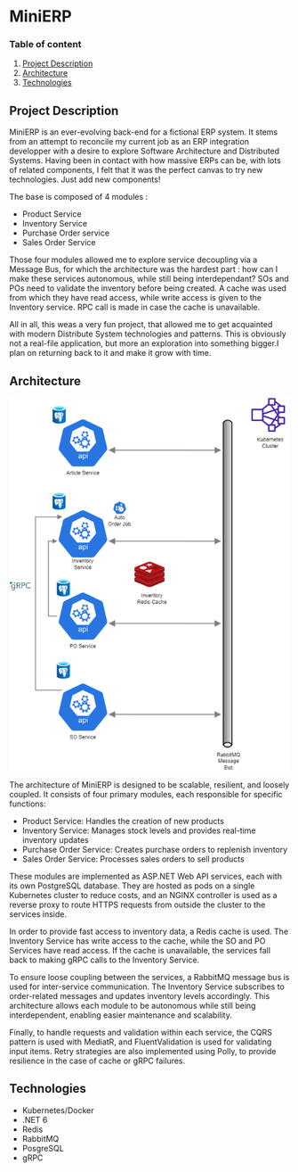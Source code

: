 # MiniERP

### Table of content

1. [Project Description](#project-description)
2. [Architecture](#architecture)
3. [Technologies](#technologies)

## Project Description

MiniERP is an ever-evolving back-end for a fictional ERP system. It stems from an attempt to reconcile my current job as an ERP integration developper with a desire to explore Software Architecture and Distributed Systems. Having been in contact with how massive ERPs can be, with lots of related components, I felt that it was the perfect canvas to try new technologies. Just add new components! 

The base is composed of 4 modules : 
* Product Service
* Inventory Service
* Purchase Order service
* Sales Order Service
  
 Those four modules allowed me to explore service decoupling via a Message Bus, for which the architecture was the hardest part : how can I make these services autonomous, while still being interdependant? SOs and POs need to validate the inventory before being created. A cache was used from which they have read access, while write access is given to the Inventory service. RPC call is made in case the cache is unavailable.
 
 All in all, this weas a very fun project, that allowed me to get acquainted with modern Distribute System technologies and patterns. This is obviously not a real-file application, but more an exploration into something bigger.I plan on returning back to it and make it grow with time.
 
 ## Architecture
 
![Screenshot](Diagram.png)

The architecture of MiniERP is designed to be scalable, resilient, and loosely coupled. It consists of four primary modules, each responsible for specific functions:

* Product Service: Handles the creation of new products
* Inventory Service: Manages stock levels and provides real-time inventory updates
* Purchase Order Service: Creates purchase orders to replenish inventory
* Sales Order Service: Processes sales orders to sell products

These modules are implemented as ASP.NET Web API services, each with its own PostgreSQL database. They are hosted as pods on a single Kubernetes cluster to reduce costs, and an NGINX controller is used as a reverse proxy to route HTTPS requests from outside the cluster to the services inside.

In order to provide fast access to inventory data, a Redis cache is used. The Inventory Service has write access to the cache, while the SO and PO Services have read access. If the cache is unavailable, the services fall back to making gRPC calls to the Inventory Service.

To ensure loose coupling between the services, a RabbitMQ message bus is used for inter-service communication. The Inventory Service subscribes to order-related messages and updates inventory levels accordingly. This architecture allows each module to be autonomous while still being interdependent, enabling easier maintenance and scalability.

Finally, to handle requests and validation within each service, the CQRS pattern is used with MediatR, and FluentValidation is used for validating input items. Retry strategies are also implemented using Polly, to provide resilience in the case of cache or gRPC failures.

## Technologies

* Kubernetes/Docker
* .NET 6
* Redis
* RabbitMQ
* PosgreSQL
* gRPC
